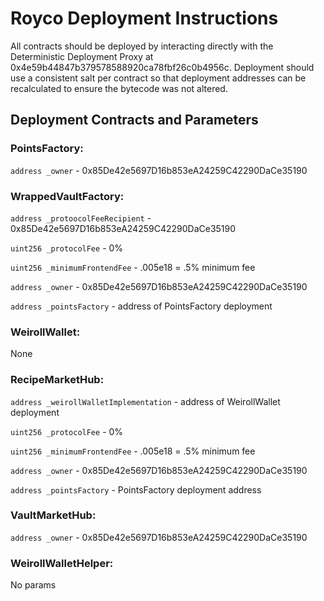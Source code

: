 # Royco Deployment Instructions

All contracts should be deployed by interacting directly with the Deterministic Deployment Proxy at 0x4e59b44847b379578588920ca78fbf26c0b4956c. Deployment should use a consistent salt per contract so that deployment addresses can be recalculated to ensure the bytecode was not altered.

## Deployment Contracts and Parameters
### PointsFactory:
`address _owner` - 0x85De42e5697D16b853eA24259C42290DaCe35190

### WrappedVaultFactory:
`address _protoocolFeeRecipient` - 0x85De42e5697D16b853eA24259C42290DaCe35190

`uint256 _protocolFee` - 0%

`uint256 _minimumFrontendFee` - .005e18 = .5% minimum fee

`address _owner` - 0x85De42e5697D16b853eA24259C42290DaCe35190

`address _pointsFactory` - address of PointsFactory deployment

### WeirollWallet:
None

### RecipeMarketHub:

`address _weirollWalletImplementation` - address of WeirollWallet deployment

`uint256 _protocolFee` - 0%

`uint256 _minimumFrontendFee` - .005e18 = .5% minimum fee

`address _owner` - 0x85De42e5697D16b853eA24259C42290DaCe35190

`address _pointsFactory` - PointsFactory deployment address

### VaultMarketHub:
`address _owner` - 0x85De42e5697D16b853eA24259C42290DaCe35190

### WeirollWalletHelper:
No params
